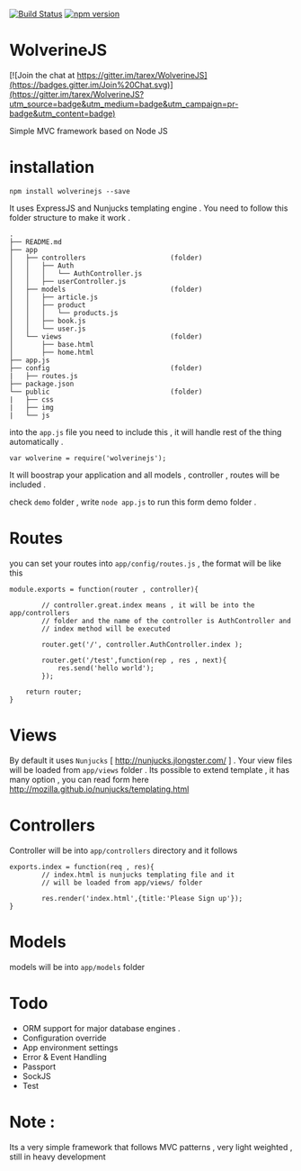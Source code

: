 [![Build Status](https://travis-ci.org/tarex/WolverineJS.svg?branch=master)](https://travis-ci.org/tarex/WolverineJS)  [![npm version](https://badge.fury.io/js/wolverinejs.svg)](http://badge.fury.io/js/wolverinejs)




WolverineJS
===========

[![Join the chat at https://gitter.im/tarex/WolverineJS](https://badges.gitter.im/Join%20Chat.svg)](https://gitter.im/tarex/WolverineJS?utm_source=badge&utm_medium=badge&utm_campaign=pr-badge&utm_content=badge)

Simple MVC framework based on Node JS

installation
===========

	npm install wolverinejs --save


It uses ExpressJS and Nunjucks templating engine . You need to follow this folder structure to make it work .




    .
    ├── README.md
    ├── app
    │   ├── controllers                     (folder)
    │   │   ├── Auth
    │   │   │   └── AuthController.js
    │   │   ├── userController.js 
    │   ├── models                          (folder)
    │   │   ├── article.js
    │   │   ├── product
    │   │   │   └── products.js
    │   │   ├── book.js
    │   │   └── user.js
    │   └── views                           (folder)
    │       ├── base.html
    │       ├── home.html
    ├── app.js
    ├── config                              (folder)
    |   ├── routes.js
    ├── package.json
    └── public                              (folder)
    |   ├── css
    |   ├── img
    |   └── js










into the `app.js` file you need to include this , it will handle rest of the thing automatically .

    var wolverine = require('wolverinejs');


It will boostrap your application and all models , controller , routes will be included .

check `demo` folder , write `node app.js` to run this form demo folder . 


Routes
===========

you can set your routes into `app/config/routes.js` , the format will be like this


    module.exports = function(router , controller){

            // controller.great.index means , it will be into the app/controllers
            // folder and the name of the controller is AuthController and
            // index method will be executed  

            router.get('/', controller.AuthController.index );

            router.get('/test',function(rep , res , next){
                res.send('hello world');
            });

        return router;
    }


Views
===========

By default it uses `Nunjucks` [ http://nunjucks.jlongster.com/ ] . Your view files will be loaded from `app/views` folder . Its possible to extend template , it has many option , you can read form here http://mozilla.github.io/nunjucks/templating.html



Controllers
===========

Controller will be into `app/controllers` directory and it follows

    exports.index = function(req , res){
            // index.html is nunjucks templating file and it
            // will be loaded from app/views/ folder

            res.render('index.html',{title:'Please Sign up'});
    }


Models
===========

 models will be into `app/models` folder





Todo
===========

- ORM support for major database engines .
- Configuration override
- App environment settings
- Error & Event Handling
- Passport
- SockJS
- Test

Note :
===========

Its a very simple framework that follows MVC patterns , very light weighted , still in heavy development  
